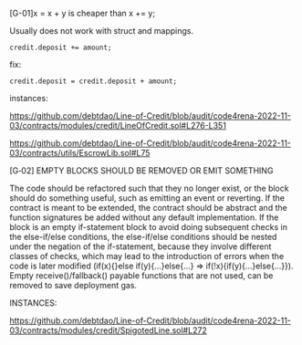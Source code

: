 [G-01]x = x + y is cheaper than x += y; 

Usually does not work with struct and mappings.

    credit.deposit += amount;

fix:

    credit.deposit = credit.deposit + amount;

instances:

https://github.com/debtdao/Line-of-Credit/blob/audit/code4rena-2022-11-03/contracts/modules/credit/LineOfCredit.sol#L276-L351

https://github.com/debtdao/Line-of-Credit/blob/audit/code4rena-2022-11-03/contracts/utils/EscrowLib.sol#L75



[G‑02] EMPTY BLOCKS SHOULD BE REMOVED OR EMIT SOMETHING

The code should be refactored such that they no longer exist, or the block should do something useful, such as emitting an event or reverting. If the contract is meant to be extended, the contract should be abstract and the function signatures be added without any default implementation. If the block is an empty if-statement block to avoid doing subsequent checks in the else-if/else conditions, the else-if/else conditions should be nested under the negation of the if-statement, because they involve different classes of checks, which may lead to the introduction of errors when the code is later modified (if(x){}else if(y){...}else{...} => if(!x){if(y){...}else{...}}). Empty receive()/fallback() payable functions that are not used, can be removed to save deployment gas.

INSTANCES:

https://github.com/debtdao/Line-of-Credit/blob/audit/code4rena-2022-11-03/contracts/modules/credit/SpigotedLine.sol#L272

